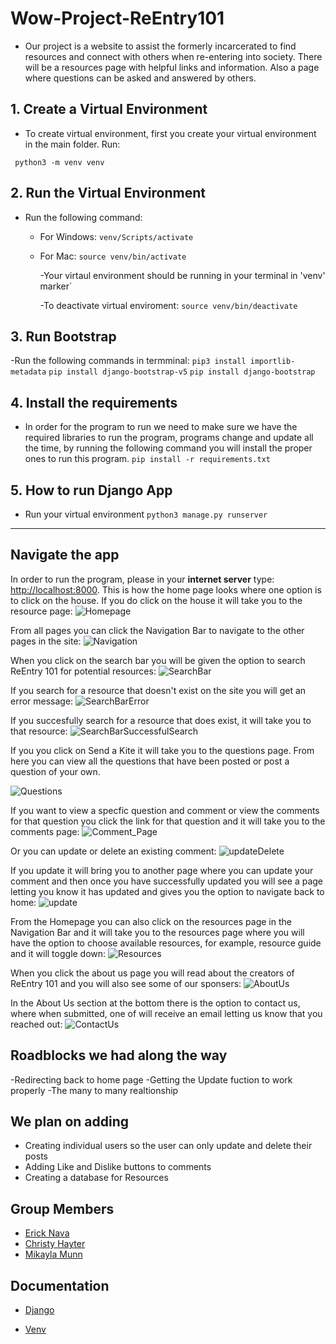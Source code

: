 # Wow-Project-ReEntry101

- Our project is a website to assist the formerly incarcerated to find resources and connect with others when re-entering into society. There will be a resources page with helpful links and information. Also a page where questions can be asked and answered by others.

## 1. Create a Virtual Environment

- To create virtual environment, first you create your virtual environment in the main folder. Run:

``` python3 -m venv venv```

## 2. Run the Virtual Environment

- Run the following command:
  - For Windows:
        ```venv/Scripts/activate```
  - For Mac:
        ```source venv/bin/activate```

     -Your virtaul environment should be running in your terminal in 'venv' marker`

    -To deactivate virtual enviroment:
       ```source venv/bin/deactivate```

## 3. Run Bootstrap

-Run the following commands in termminal:
    ```pip3 install importlib-metadata```
    ```pip install django-bootstrap-v5```
    ```pip install django-bootstrap```

## 4. Install the requirements

- In order for the program to run we need to make sure we have the required libraries to run the program, programs change and update all the time, by running the following command you will install the proper ones to run this program.
    ```pip install -r requirements.txt```

## 5. How to run Django App

- Run your virtual environment
```python3 manage.py runserver```

---

## Navigate the app

In order to run the program, please in your **internet server** type: <http://localhost:8000>. This is how the home page looks where one option is to click on the house. If you do click on the house it will take you to the resource page:
![Homepage](./ReEntry101_site/reentry_todo/static/images/screen%20shots%20for%20readme/Middle%20of%20Home%20Page%20-%20Need%20a%20Housing%20Unit.png)

From all pages you can click the Navigation Bar to navigate to the other pages in the site:
![Navigation](./ReEntry101_site/reentry_todo/static/images/screen%20shots%20for%20readme/Top%20of%20Home%20Page%20-%20Welcome%20Back.png)

When you click on the search bar you will be given the option to search ReEntry 101 for potential resources:
![SearchBar](./ReEntry101_site/reentry_todo/static/images/screen%20shots%20for%20readme/SearchBar.png)

If you search for a resource that doesn't exist on the site you will get an error message:
![SearchBarError](./ReEntry101_site/reentry_todo/static/images/screen%20shots%20for%20readme/SearchBar%20Error.png)

If you succesfully search for a resource that does exist, it will take you to that resource:
![SearchBarSuccessfulSearch](./ReEntry101_site/reentry_todo/static/images/screen%20shots%20for%20readme/SearchBAr%20Succesful%20Search.png)

If you you click on Send a Kite it will take you to the questions page. From here you can view all the questions that have been posted or post a question of your own.

![Questions](./ReEntry101_site/reentry_todo/static/images/screen%20shots%20for%20readme/Send%20a%20Kite%20-%20Ask%20Your%20Question.png)

If you want to view a specfic question and comment or view the comments for that question you click the link for that question and it will take you to the comments page:
![Comment_Page](./ReEntry101_site/reentry_todo/static/images/screen%20shots%20for%20readme/Send%20a%20Kite%20-%20View%20Comment.png)

Or you can update or delete an existing comment:
![updateDelete](./ReEntry101_site/reentry_todo/static/images/screen%20shots%20for%20readme/Send%20A%20Kite%20-%20Update%20and%20Delete.png)

If you update it will bring you to another page where you can update your comment and then once you have successfully updated you will see a page letting you know it has updated and gives you the option to navigate back to home:
![update](./ReEntry101_site/reentry_todo/static/images/screen%20shots%20for%20readme/Send%20A%20Kite%20-%20Update.png)

From the Homepage you can also click on the resources page in the Navigation Bar and it will take you to the resources page where you will have the option to choose available resources, for example, resource guide and it will toggle down:
![Resources](./ReEntry101_site/reentry_todo/static/images/screen%20shots%20for%20readme/Resorce%20Page%20-%20Resource%20Guides.png)

When you click the about us page you will read about the creators of ReEntry 101 and you will also see some of our sponsers:
![AboutUs](./ReEntry101_site/reentry_todo/static/images/screen%20shots%20for%20readme/About%20Us.png) 

In the About Us section at the bottom there is the option to contact us, where when submitted, one of will receive an email letting us know that you reached out:
![ContactUs](./ReEntry101_site/reentry_todo/static/images/screen%20shots%20for%20readme/AboutUS-%20Contact%20Us.png)

## Roadblocks we had along the way

-Redirecting back to home page
-Getting the Update fuction to work properly
-The many to many realtionship

## We plan on adding

- Creating individual users so the user can only update and delete their posts
- Adding Like and Dislike buttons to comments
- Creating a database for Resources
## Group Members

- [Erick Nava](https://github.com/ErickNavaP)
- [Christy Hayter](https://github.com/Christy131)
- [Mikayla Munn](https://github.com/MikaylaMunn)

## Documentation

- [Django](https://code.visualstudio.com/docs/python/tutorial-django)

- [Venv](https://py-vscode.readthedocs.io/en/latest/files/venv.html)
